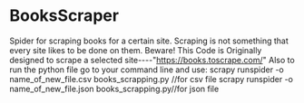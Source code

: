 # BooksScraper
Spider for scraping books for a certain site.
Scraping is not something that every site likes to be done on them. Beware!
This Code is Originally designed to scrape a selected site----"https://books.toscrape.com/"
Also to run the python file go to your command line and use:
scrapy runspider -o name_of_new_file.csv books_scrapping.py //for csv file
scrapy runspider -o name_of_new_file.json books_scrapping.py//for json file
